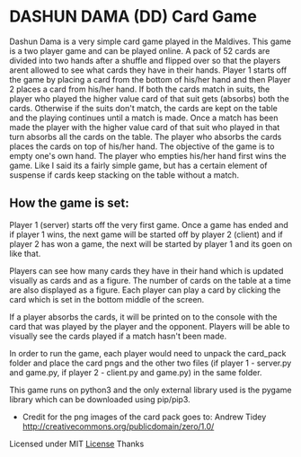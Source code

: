 # DASHUN DAMA (DD) Card Game

Dashun Dama is a very simple card game played in the Maldives.  This game is a two player game and can be played online.  A pack of 52 cards are divided into two hands after a shuffle and flipped over so that the players arent allowed to see what cards they have in their hands.  Player 1 starts off the game by placing a card from the bottom of his/her hand and then Player 2 places a card from his/her hand.  If both the cards match in suits, the player who played the higher value card of that suit gets (absorbs) both the cards.  Otherwise if the suits don't match, the cards are kept on the table and the playing continues until a match is made.  Once a match has been made the player with the higher value card of that suit who played in that turn absorbs all the cards on the table. The player who absorbs the cards places the cards on top of his/her hand. The objective of the game is to empty one's own hand.  The player who empties his/her hand first wins the game.  Like I said its a fairly simple game, but has a certain element of suspense if cards keep stacking on the table without a match. 

## How the game is set:

Player 1 (server) starts off the very first game.  Once a game has ended and if player 1 wins, the next game will be started off by player 2 (client) and if player 2 has won a game, the next will be started by player 1 and its goen on like that.

Players can see how many cards they have in their hand which is updated visually as cards and as a figure.  The number of cards on the table at a time are also displayed as a figure.  Each player can play a card by clicking the card which is set in the bottom middle of the screen.  

If a player absorbs the cards, it will be printed on to the console with the card that was played by the player and the opponent. Players will be able to visually see the cards played if a match hasn't been made.

In order to run the game, each player would need to unpack the card_pack folder and place the card pngs and the other two files (if player 1 - server.py and game.py, if player 2 - client.py and game.py) in the same folder.

This game runs on python3 and the only external library used is the pygame library which can be downloaded using pip/pip3.  

- Credit for the png images of the card pack goes to: Andrew Tidey http://creativecommons.org/publicdomain/zero/1.0/

Licensed under MIT [License](LICENSE) 
Thanks

